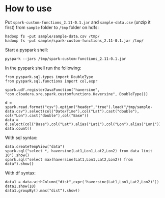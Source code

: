 # How to use

Put `spark-custom-functions_2.11-0.1.jar` and `sample-data.csv` (unzip it first) from `sample` folder to `/tmp` folder on hdfs:
```$xslt
hadoop fs -put sample/sample-data.csv /tmp/
hadoop fs -put sample/spark-custom-functions_2.11-0.1.jar /tmp/
```

Start a pyspark shell:
```$xslt
pyspark --jars /tmp/spark-custom-functions_2.11-0.1.jar
```

In the pyspark shell run the following:
```$xslt
from pyspark.sql.types import DoubleType
from pyspark.sql.functions import col,expr

spark.udf.registerJavaFunction("haversine", "com.cloudera.sre.spark.customfunctions.Haversine", DoubleType())

d = spark.read.format("csv").option("header","true").load("/tmp/sample-data.csv").select(col("Date/Time"),col("Lat").cast("double"), col("Lon").cast("double"),col("Base"))
data = d.select(col("Base"),col("Lat").alias("Lat1"),col("Lon").alias("Lon1")).crossJoin(d.limit(1000).select(col("Lat").alias("Lat2"),col("Lon").alias("Lon2")))
data.count()
```

With sql syntax:
```$xslt
data.createTempView("data")
spark.sql("select *, haversine(Lat1,Lon1,Lat2,Lon2) from data limit 10").show()
spark.sql("select max(haversine(Lat1,Lon1,Lat2,Lon2)) from data").show()
```

With df syntax:
```$xslt
data1 = data.withColumn("dist",expr('haversine(Lat1,Lon1,Lat2,Lon2)'))
data1.show(10)
data1.groupBy().max("dist").show()

```